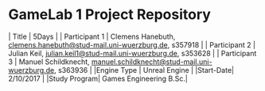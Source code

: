 # GameLab 1 Project Repository

| Title | 5Days |
| Participant 1 | Clemens Hanebuth, clemens.hanebuth@stud-mail.uni-wuerzburg.de, s357918 |
| Participant 2 | Julian Keil, julian.keil1@stud-mail.uni-wuerzburg.de, s353628 |
| Participant 3 | Manuel Schildknecht, manuel.schildknecht@stud-mail.uni-wuerzburg.de, s363936 |
|Engine Type | Unreal Engine |
|Start-Date| 2/10/2017 |
|Study Program| Games Engineering B.Sc.|
